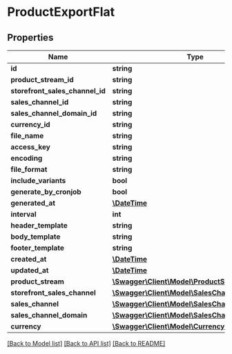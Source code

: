 # ProductExportFlat

## Properties
Name | Type | Description | Notes
------------ | ------------- | ------------- | -------------
**id** | **string** |  | [optional] 
**product_stream_id** | **string** |  | 
**storefront_sales_channel_id** | **string** |  | 
**sales_channel_id** | **string** |  | 
**sales_channel_domain_id** | **string** |  | 
**currency_id** | **string** |  | 
**file_name** | **string** |  | 
**access_key** | **string** |  | 
**encoding** | **string** |  | 
**file_format** | **string** |  | 
**include_variants** | **bool** |  | [optional] 
**generate_by_cronjob** | **bool** |  | 
**generated_at** | [**\DateTime**](\DateTime.md) |  | [optional] 
**interval** | **int** |  | 
**header_template** | **string** |  | [optional] 
**body_template** | **string** |  | [optional] 
**footer_template** | **string** |  | [optional] 
**created_at** | [**\DateTime**](\DateTime.md) |  | 
**updated_at** | [**\DateTime**](\DateTime.md) |  | 
**product_stream** | [**\Swagger\Client\Model\ProductStreamFlat**](ProductStreamFlat.md) |  | [optional] 
**storefront_sales_channel** | [**\Swagger\Client\Model\SalesChannelFlat**](SalesChannelFlat.md) |  | [optional] 
**sales_channel** | [**\Swagger\Client\Model\SalesChannelFlat**](SalesChannelFlat.md) |  | [optional] 
**sales_channel_domain** | [**\Swagger\Client\Model\SalesChannelDomainFlat**](SalesChannelDomainFlat.md) |  | [optional] 
**currency** | [**\Swagger\Client\Model\CurrencyFlat**](CurrencyFlat.md) |  | [optional] 

[[Back to Model list]](../../README.md#documentation-for-models) [[Back to API list]](../../README.md#documentation-for-api-endpoints) [[Back to README]](../../README.md)

